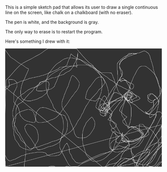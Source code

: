 This is a simple sketch pad that allows its user to draw a single continuous line on the screen, like chalk on a chalkboard (with no eraser).

The pen is white, and the background is gray.

The only way to erase is to restart the program.

Here's something I drew with it:

![Example](SimpleContinuousSketchPad.png)